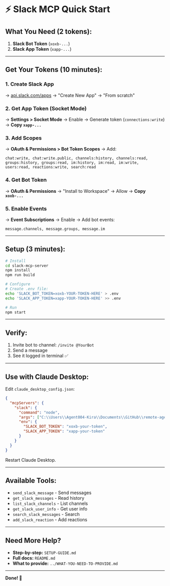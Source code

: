 # ⚡ Slack MCP Quick Start

## What You Need (2 tokens):

1. **Slack Bot Token** (`xoxb-...`)
2. **Slack App Token** (`xapp-...`)

---

## Get Your Tokens (10 minutes):

### 1. Create Slack App
→ [api.slack.com/apps](https://api.slack.com/apps) → "Create New App" → "From scratch"

### 2. Get App Token (Socket Mode)
→ **Settings > Socket Mode** → Enable → Generate token (`connections:write`) → **Copy `xapp-...`**

### 3. Add Scopes
→ **OAuth & Permissions > Bot Token Scopes** → Add:
```
chat:write, chat:write.public, channels:history, channels:read,
groups:history, groups:read, im:history, im:read, im:write,
users:read, reactions:write, search:read
```

### 4. Get Bot Token
→ **OAuth & Permissions** → "Install to Workspace" → Allow → **Copy `xoxb-...`**

### 5. Enable Events
→ **Event Subscriptions** → Enable → Add bot events:
```
message.channels, message.groups, message.im
```

---

## Setup (3 minutes):

```bash
# Install
cd slack-mcp-server
npm install
npm run build

# Configure
# Create .env file:
echo 'SLACK_BOT_TOKEN=xoxb-YOUR-TOKEN-HERE' > .env
echo 'SLACK_APP_TOKEN=xapp-YOUR-TOKEN-HERE' >> .env

# Run
npm start
```

---

## Verify:

1. Invite bot to channel: `/invite @YourBot`
2. Send a message
3. See it logged in terminal ✅

---

## Use with Claude Desktop:

Edit `claude_desktop_config.json`:

```json
{
  "mcpServers": {
    "slack": {
      "command": "node",
      "args": ["C:\\Users\\Agent004-Kira\\Documents\\GitHub\\remote-agents-ai\\slack-mcp-server\\dist\\index.js"],
      "env": {
        "SLACK_BOT_TOKEN": "xoxb-your-token",
        "SLACK_APP_TOKEN": "xapp-your-token"
      }
    }
  }
}
```

Restart Claude Desktop.

---

## Available Tools:

- `send_slack_message` - Send messages
- `get_slack_messages` - Read history
- `list_slack_channels` - List channels
- `get_slack_user_info` - Get user info
- `search_slack_messages` - Search
- `add_slack_reaction` - Add reactions

---

## Need More Help?

- **Step-by-step:** `SETUP-GUIDE.md`
- **Full docs:** `README.md`
- **What to provide:** `../WHAT-YOU-NEED-TO-PROVIDE.md`

---

**Done! 🚀**

